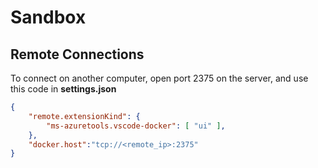 # Sandbox

## Remote Connections

To connect on another computer, open port 2375 on the server, and use this code in **settings.json**

```json
{
    "remote.extensionKind": {
        "ms-azuretools.vscode-docker": [ "ui" ],
    },
    "docker.host":"tcp://<remote_ip>:2375"
}
```
